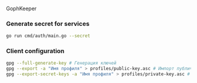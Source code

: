 GophKeeper

### Generate secret for services
```bash
go run cmd/auth/main.go --secret
```

### Client configuration
```bash
gpg --full-generate-key # Генерация ключей
gpg --export -a "Имя профиля" > profiles/public-key.asc # Импорт публичного ключа
gpg --export-secret-keys -a "Имя профиля" > profiles/private-key.asc # Импорт приватного ключа
```